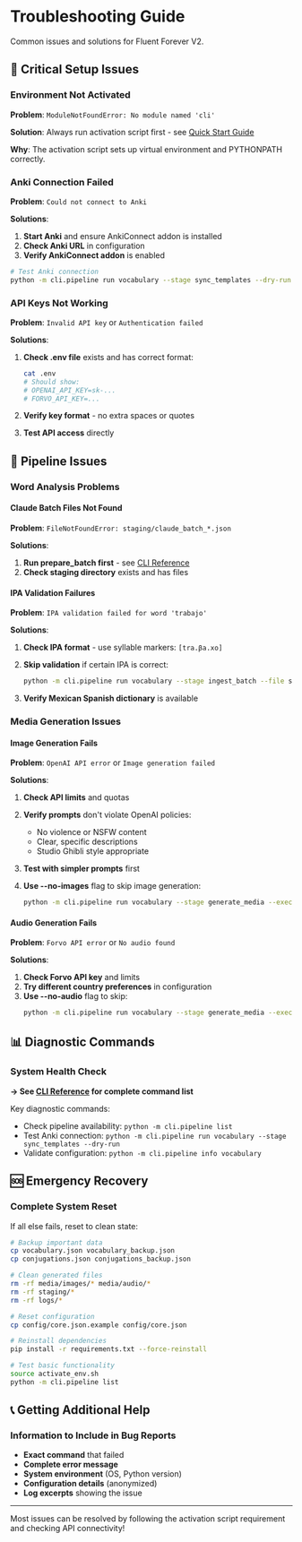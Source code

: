 # Troubleshooting Guide

Common issues and solutions for Fluent Forever V2.

## 🚨 Critical Setup Issues

### Environment Not Activated
**Problem**: `ModuleNotFoundError: No module named 'cli'`

**Solution**: Always run activation script first - see [Quick Start Guide](quick_start.md#installation)

**Why**: The activation script sets up virtual environment and PYTHONPATH correctly.

### Anki Connection Failed
**Problem**: `Could not connect to Anki`

**Solutions**:
1. **Start Anki** and ensure AnkiConnect addon is installed
2. **Check Anki URL** in configuration
3. **Verify AnkiConnect addon** is enabled

```bash
# Test Anki connection
python -m cli.pipeline run vocabulary --stage sync_templates --dry-run
```

### API Keys Not Working
**Problem**: `Invalid API key` or `Authentication failed`

**Solutions**:
1. **Check .env file** exists and has correct format:
   ```bash
   cat .env
   # Should show:
   # OPENAI_API_KEY=sk-...
   # FORVO_API_KEY=...
   ```

2. **Verify key format** - no extra spaces or quotes
3. **Test API access** directly

## 🔧 Pipeline Issues

### Word Analysis Problems

#### Claude Batch Files Not Found
**Problem**: `FileNotFoundError: staging/claude_batch_*.json`

**Solutions**:
1. **Run prepare_batch first** - see [CLI Reference](../reference/cli_reference.md#vocabulary-pipeline)
2. **Check staging directory** exists and has files

#### IPA Validation Failures
**Problem**: `IPA validation failed for word 'trabajo'`

**Solutions**:
1. **Check IPA format** - use syllable markers: `[tra.βa.xo]`
2. **Skip validation** if certain IPA is correct:
   ```bash
   python -m cli.pipeline run vocabulary --stage ingest_batch --file staging/file.json --skip-ipa-validation
   ```

3. **Verify Mexican Spanish dictionary** is available

### Media Generation Issues

#### Image Generation Fails
**Problem**: `OpenAI API error` or `Image generation failed`

**Solutions**:
1. **Check API limits** and quotas
2. **Verify prompts** don't violate OpenAI policies:
   - No violence or NSFW content
   - Clear, specific descriptions
   - Studio Ghibli style appropriate

3. **Test with simpler prompts** first
4. **Use --no-images** flag to skip image generation:
   ```bash
   python -m cli.pipeline run vocabulary --stage generate_media --execute --no-images
   ```

#### Audio Generation Fails
**Problem**: `Forvo API error` or `No audio found`

**Solutions**:
1. **Check Forvo API key** and limits
2. **Try different country preferences** in configuration
3. **Use --no-audio** flag to skip:
   ```bash
   python -m cli.pipeline run vocabulary --stage generate_media --execute --no-audio
   ```

## 📊 Diagnostic Commands

### System Health Check

**→ See [CLI Reference](../reference/cli_reference.md) for complete command list**

Key diagnostic commands:
- Check pipeline availability: `python -m cli.pipeline list`
- Test Anki connection: `python -m cli.pipeline run vocabulary --stage sync_templates --dry-run`
- Validate configuration: `python -m cli.pipeline info vocabulary`

## 🆘 Emergency Recovery

### Complete System Reset
If all else fails, reset to clean state:

```bash
# Backup important data
cp vocabulary.json vocabulary_backup.json
cp conjugations.json conjugations_backup.json

# Clean generated files
rm -rf media/images/* media/audio/*
rm -rf staging/*
rm -rf logs/*

# Reset configuration
cp config/core.json.example config/core.json

# Reinstall dependencies
pip install -r requirements.txt --force-reinstall

# Test basic functionality
source activate_env.sh
python -m cli.pipeline list
```

## 📞 Getting Additional Help

### Information to Include in Bug Reports
- **Exact command** that failed
- **Complete error message**
- **System environment** (OS, Python version)
- **Configuration details** (anonymized)
- **Log excerpts** showing the issue

---

Most issues can be resolved by following the activation script requirement and checking API connectivity!
